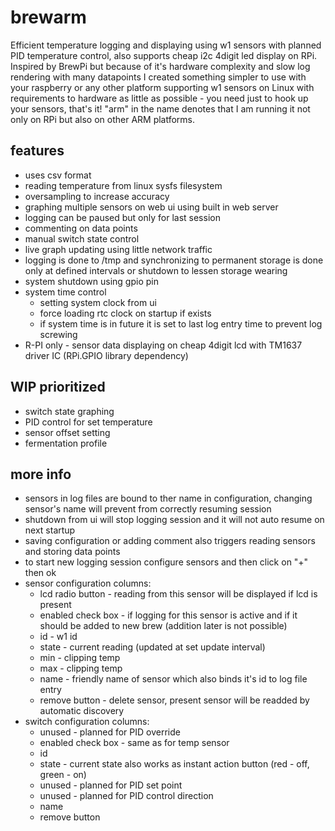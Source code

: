 # brewarm
Efficient temperature logging and displaying using w1 sensors with planned PID temperature control, also supports cheap i2c 4digit led display on RPi.
Inspired by BrewPi but because of it's hardware complexity and slow log rendering with many datapoints I created something simpler to use with your raspberry or any other platform supporting w1 sensors on Linux with requirements to hardware as little as possible - you need just to hook up your sensors, that's it!
"arm" in the name denotes that I am running it not only on RPi but also on other ARM platforms.

## features
* uses csv format
* reading temperature from linux sysfs filesystem
* oversampling to increase accuracy
* graphing multiple sensors on web ui using built in web server
* logging can be paused but only for last session
* commenting on data points
* manual switch state control
* live graph updating using little network traffic
* logging is done to /tmp and synchronizing to permanent storage is done only at defined intervals or shutdown to lessen storage wearing
* system shutdown using gpio pin
* system time control
  * setting system clock from ui
  * force loading rtc clock on startup if exists
  * if system time is in future it is set to last log entry time to prevent log screwing
* R-PI only - sensor data displaying on cheap 4digit lcd with TM1637 driver IC (RPi.GPIO library dependency)

## WIP prioritized
* switch state graphing
* PID control for set temperature
* sensor offset setting
* fermentation profile

## more info
* sensors in log files are bound to ther name in configuration, changing sensor's name will prevent from correctly resuming session
* shutdown from ui will stop logging session and it will not auto resume on next startup
* saving configuration or adding comment also triggers reading sensors and storing data points
* to start new logging session configure sensors and then click on "+" then ok
* sensor configuration columns:
    * lcd radio button - reading from this sensor will be displayed if lcd is present
    * enabled check box - if logging for this sensor is active and if it should be added to new brew (addition later is not possible)
    * id - w1 id
    * state - current reading (updated at set update interval)
    * min - clipping temp
    * max - clipping temp
    * name - friendly name of sensor which also binds it's id to log file entry
    * remove button - delete sensor, present sensor will be readded by automatic discovery
* switch configuration columns:
    * unused - planned for PID override
    * enabled check box - same as for temp sensor
    * id
    * state - current state also works as instant action button (red - off, green - on)
    * unused - planned for PID set point
    * unused - planned for PID control direction
    * name
    * remove button
